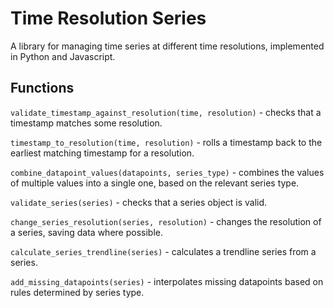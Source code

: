 # Time Resolution Series

A library for managing time series at different time resolutions, implemented in
Python and Javascript.

## Functions

`validate_timestamp_against_resolution(time, resolution)` - checks that a timestamp matches some resolution.

`timestamp_to_resolution(time, resolution)` - rolls a timestamp back to the earliest matching timestamp for a resolution.

`combine_datapoint_values(datapoints, series_type)` - combines the values of multiple values into a single one, based on the relevant series type.

`validate_series(series)` - checks that a series object is valid.

`change_series_resolution(series, resolution)` - changes the resolution of a series, saving data where possible.

`calculate_series_trendline(series)` - calculates a trendline series from a series.

`add_missing_datapoints(series)` - interpolates missing datapoints based on rules determined by series type.